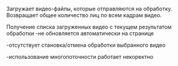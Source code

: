 Загружает видео-файлы, которые отправляются на обработку. Возвращает общее количество лиц по всем кадрам видео.


Получение списка загруженных видео с текущем результатом обработки
-не обновляется автоматически на странице


-отсутствует становка/отмена обработки выбранного видео


-использование многопоточности работает некоректно

